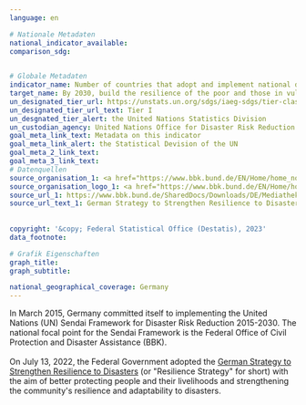 ```yaml
---
language: en    

# Nationale Metadaten    
national_indicator_available:     
comparison_sdg:     
    

# Globale Metadaten    
indicator_name: Number of countries that adopt and implement national disaster risk reduction strategies in line with the Sendai Framework for Disaster Risk Reduction 2015–2030    
target_name: By 2030, build the resilience of the poor and those in vulnerable situations and reduce their exposure and vulnerability to climate-related extreme events and other economic, social and environmental shocks and disasters    
un_designated_tier_url: https://unstats.un.org/sdgs/iaeg-sdgs/tier-classification/    
un_designated_tier_url_text: Tier I    
un_desgnated_tier_alert: the United Nations Statistics Division    
un_custodian_agency: United Nations Office for Disaster Risk Reduction (UNDRR)    
goal_meta_link_text: Metadata on this indicator    
goal_meta_link_alert: the Statistical Devision of the UN    
goal_meta_2_link_text:     
goal_meta_3_link_text:         
# Datenquellen
source_organisation_1: <a href="https://www.bbk.bund.de/EN/Home/home_node.html" target="_blank"> Federal Office of Civil Protection and Disaster Assistance </a>
source_organisation_logo_1: <a href="https://www.bbk.bund.de/EN/Home/home_node.html" target="_blank"><img src="https://g205sdgs.github.io/sdg-indicators/public/OrgImgEn/bbk.png" alt="Logo bbk" style="height:60px; width:148px"/></a>
source_url_1: https://www.bbk.bund.de/SharedDocs/Downloads/DE/Mediathek/Publikationen/Sendai-Katrima/deutsche-strategie-resilienz-lang_download.pdf?__blob=publicationFile&v=6
source_url_text_1: German Strategy to Strengthen Resilience to Disasters (only available in German)
    
    
copyright: '&copy; Federal Statistical Office (Destatis), 2023'    
data_footnote:     

# Grafik Eigenschaften    
graph_title: 
graph_subtitle:     

national_geographical_coverage: Germany    
---
```



In March 2015, Germany committed itself to implementing the United Nations (UN) Sendai Framework for Disaster Risk Reduction 2015-2030. The national focal point for the Sendai Framework is the Federal Office of Civil Protection and Disaster Assistance (BBK).<br><br>
On July 13, 2022, the Federal Government adopted the <a href="https://www.bbk.bund.de/SharedDocs/Downloads/DE/Mediathek/Publikationen/Sendai-Katrima/deutsche-strategie-resilienz-lang_download.pdf?__blob=publicationFile&v=6" target="_blank" onclick="return confirm_alert('the Federal Office of Civil Protection and Disaster Assistance','En');">German Strategy to Strengthen Resilience to Disasters</a> (or "Resilience Strategy" for short) with the aim of better protecting people and their livelihoods and strengthening the community's resilience and adaptability to disasters.